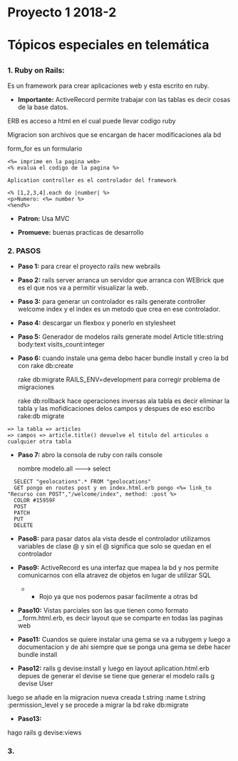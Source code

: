 # Proyecto 1 2018-2<h1>
# Tópicos especiales en telemática <h2>

### 1. Ruby on Rails:
Es un framework para crear aplicaciones web y esta escrito en ruby.
* __Importante:__ ActiveRecord permite trabajar con las tablas 
es decir cosas de la base datos.

ERB es acceso a html en el cual puede llevar codigo ruby

Migracion son archivos que se encargan de hacer modificaciones ala bd

form_for es un formulario


```Codigo ruby
<%= imprime en la pagina web>
<% evalua el codigo de la pagina %>

Aplication controller es el controlador del framework

<% [1,2,3,4].each do |number| %>
<p>Numero: <%= number %>
<%end%>

```
* __Patron:__ Usa MVC

* __Promueve:__ buenas practicas de desarrollo

### 2. PASOS
* __Paso 1:__ para crear el proyecto rails new webrails

* __Paso 2:__ rails server arranca un servidor  que arranca con WEBrick que es el que nos va a permitir visualizar la web.

* __Paso 3:__ para generar un controlador es rails generate controller welcome index y el index es un metodo que crea en ese controlador.

* __Paso 4:__ descargar un flexbox y ponerlo en stylesheet


* __Paso 5:__ Generador de modelos rails generate model Article title:string body:text visits_count:integer

* __Paso 6:__ cuando instale una gema debo hacer bundle install y creo la bd con rake db:create

     rake db:migrate RAILS_ENV=development para corregir problema de migraciones

    rake db:rollback hace operaciones inversas ala tabla es decir eliminar la tabla y las mofidicaciones delos campos y despues de eso escribo rake:db migrate 

```Modelo
=> la tabla => articles
=> campos => article.title() devuelve el titulo del articulos o cualquier otra tabla

```

* __Paso 7:__ abro la consola de ruby con rails console

  nombre modelo.all ---> select
```ModeloBD
  SELECT "geolocations".* FROM "geolocations"
  GET pongo en routes post y en index.html.erb pongo <%= link_to "Recurso con POST","/welcome/index", method: :post %>
  COLOR #15959F
  POST
  PATCH
  PUT
  DELETE
```

* __Paso8:__ para pasar datos ala vista desde el controlador utilizamos variables de clase @
y sin el @ significa que solo se quedan en el controlador

* __Paso9:__ ActiveRecord es una interfaz que mapea la bd y nos permite comunicarnos con ella atravez de objetos en lugar de utilizar SQL

     *  + Rojo ya que nos podemos pasar facilmente a otras bd

* __Paso10:__ Vistas parciales son las que tienen como formato _.form.html.erb, es decir layout que  se comparte en todas las paginas web

* __Paso11:__ Cuandos se quiere instalar una gema se va a rubygem y luego a documentacion y de ahi siempre que se ponga una gema se debe hacer bundle install

* __Paso12:__ rails g devise:install
y luego en layout aplication.html.erb depues de generar el devise se tiene que generar el modelo
rails g devise User

 luego se añade en la migracion nueva creada t.string :name
 t.string :permission_level
y se procede a migrar la bd rake db:migrate

* __Paso13:__ 

hago rails g devise:views
### 3. 